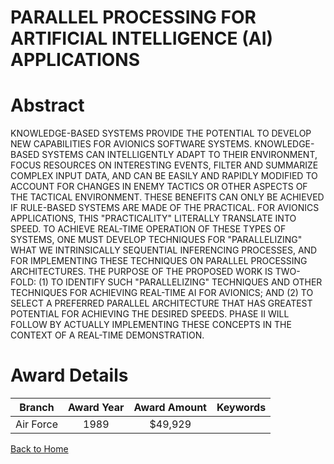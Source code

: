 
PARALLEL PROCESSING FOR ARTIFICIAL INTELLIGENCE (AI) APPLICATIONS
=================================================================

# Abstract


KNOWLEDGE-BASED SYSTEMS PROVIDE THE POTENTIAL TO DEVELOP NEW CAPABILITIES FOR AVIONICS SOFTWARE SYSTEMS. KNOWLEDGE-BASED SYSTEMS CAN INTELLIGENTLY ADAPT TO THEIR ENVIRONMENT, FOCUS RESOURCES ON INTERESTING EVENTS, FILTER AND SUMMARIZE COMPLEX INPUT DATA, AND CAN BE EASILY AND RAPIDLY MODIFIED TO ACCOUNT FOR CHANGES IN ENEMY TACTICS OR OTHER ASPECTS OF THE TACTICAL ENVIRONMENT. THESE BENEFITS CAN ONLY BE ACHIEVED IF RULE-BASED SYSTEMS ARE MADE OF THE PRACTICAL. FOR AVIONICS APPLICATIONS, THIS "PRACTICALITY" LITERALLY TRANSLATE INTO SPEED. TO ACHIEVE REAL-TIME OPERATION OF THESE TYPES OF SYSTEMS, ONE MUST DEVELOP TECHNIQUES FOR "PARALLELIZING" WHAT WE INTRINSICALLY SEQUENTIAL INFERENCING PROCESSES, AND FOR IMPLEMENTING THESE TECHNIQUES ON PARALLEL PROCESSING ARCHITECTURES. THE PURPOSE OF THE PROPOSED WORK IS TWO-FOLD: (1) TO IDENTIFY SUCH "PARALLELIZING" TECHNIQUES AND OTHER TECHNIQUES FOR ACHIEVING REAL-TIME AI FOR AVIONICS; AND (2) TO SELECT A PREFERRED PARALLEL ARCHITECTURE THAT HAS GREATEST POTENTIAL FOR ACHIEVING THE DESIRED SPEEDS. PHASE II WILL FOLLOW BY ACTUALLY IMPLEMENTING THESE CONCEPTS IN THE CONTEXT OF A REAL-TIME DEMONSTRATION.  

# Award Details

|Branch|Award Year|Award Amount|Keywords|
| :---: | :---: | :---: | :---: |
|Air Force|1989|$49,929||
  
  


[Back to Home](https://github.com/chrischow/dod_sbir_awards/Reports/JT/#127)